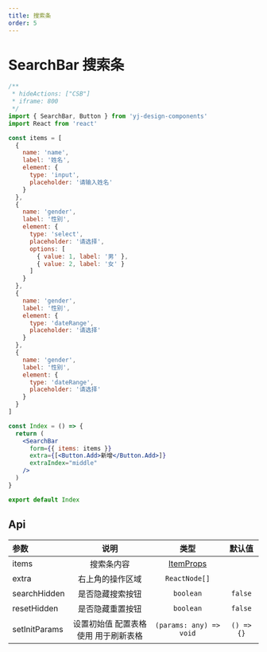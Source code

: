 ```yaml
---
title: 搜索条
order: 5
---
```


# SearchBar 搜索条

```jsx
/**
 * hideActions: ["CSB"]
 * iframe: 800
 */
import { SearchBar, Button } from 'yj-design-components'
import React from 'react'

const items = [
  {
    name: 'name',
    label: '姓名',
    element: {
      type: 'input',
      placeholder: '请输入姓名'
    }
  },
  {
    name: 'gender',
    label: '性别',
    element: {
      type: 'select',
      placeholder: '请选择',
      options: [
        { value: 1, label: '男' },
        { value: 2, label: '女' }
      ]
    }
  },
  {
    name: 'gender',
    label: '性别',
    element: {
      type: 'dateRange',
      placeholder: '请选择'
    }
  },
  {
    name: 'gender',
    label: '性别',
    element: {
      type: 'dateRange',
      placeholder: '请选择'
    }
  }
]

const Index = () => {
  return (
    <SearchBar
      form={{ items: items }}
      extra={[<Button.Add>新增</Button.Add>]}
      extraIndex="middle"
    />
  )
}

export default Index
```

## Api

| 参数          |                 说明                 |                  类型                  |   默认值   |
| :------------ | :----------------------------------: | :------------------------------------: | :--------: |
| items         |              搜索条内容              | [ItemProps](/component/form#ItemProps) |            |
| extra         |           右上角的操作区域           |             `ReactNode[]`              |            |
| searchHidden  |           是否隐藏搜索按钮           |               `boolean`                |  `false`   |
| resetHidden   |           是否隐藏重置按钮           |               `boolean`                |  `false`   |
| setInitParams | 设置初始值 配置表格使用 用于刷新表格 |        `(params: any) => void`         | `() => {}` |
